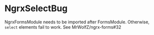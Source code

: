 # NgrxSelectBug

NgrxFormsModule needs to be imported after FormsModule. Otherwise, `select` elements fail to work. See MrWolfZ/ngrx-forms#32
